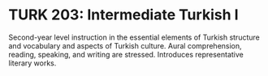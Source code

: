 # TURK 203: Intermediate Turkish I

Second-year level instruction in the essential elements of Turkish structure and vocabulary and aspects of Turkish culture. Aural comprehension, reading, speaking, and writing are stressed. Introduces representative literary works.